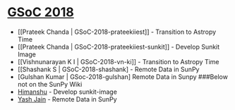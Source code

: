 # [GSoC 2018](https://summerofcode.withgoogle.com)

* [[Prateek Chanda | GSoC-2018-prateekiiest]] - Transition to Astropy Time
* [[Prateek Chanda | GSoC-2018-prateekiiest-sunkit]] - Develop Sunkit Image
* [[Vishnunarayan K I | GSoC-2018-vn-ki]] - Transition to Astropy Time
* [[Shashank S | GSoC-2018-shashank] - Remote Data in SunPy
* [Gulshan Kumar | GSoc-2018-gulshan] Remote Data in Sunpy
###Below not on the SunPy Wiki
* [Himanshu](https://github.com/himanshukgp/sunpy/wiki) - Develop sunkit-image
* [Yash Jain](https://github.com/yashkgp/sunpy/wiki/GSoC-2018-Application-Yash-Jain-:-Remote-Data-in-SunPy) - Remote Data in SunPy
